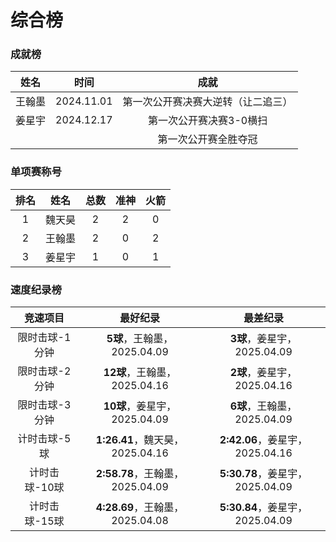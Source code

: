 # 综合榜

### 成就榜

|  姓名  |    时间    |                成就                 |
| :----: | :--------: | :--------------------------------: |
| 王翰墨 | 2024.11.01 | 第一次公开赛决赛大逆转（让二追三）    |
| 姜星宇 | 2024.12.17 |      第一次公开赛决赛3-0横扫         |
|        |            |      第一次公开赛全胜夺冠           |

### 单项赛称号

| 排名 |  姓名  | 总数 | 准神 | 火箭 |
| :--: | :---: | :--: | :--: | :--: |
|  1   | 魏天昊 |  2   |  2  |  0   |
|  2   | 王翰墨 |  2   |  0  |  2   |
|  3   | 姜星宇 |  1   |  0  |  1   |

### 速度纪录榜

|    竞速项目    |            最好纪录            |            最差纪录             |
| :-----------: | :----------------------------: | :----------------------------: |
| 限时击球-1分钟 |   **5球**，王翰墨，2025.04.09   |   **3球**，姜星宇，2025.04.09   |
| 限时击球-2分钟 |  **12球**，王翰墨，2025.04.16   |   **2球**，姜星宇，2025.04.16   |
| 限时击球-3分钟 |  **10球**，姜星宇，2025.04.09   |   **6球**，王翰墨，2025.04.09   |
|  计时击球-5球  | **1:26.41**，魏天昊，2025.04.16 | **2:42.06**，姜星宇，2025.04.16 |
| 计时击球-10球  | **2:58.78**，王翰墨，2025.04.09 | **5:30.78**，姜星宇，2025.04.09 |
| 计时击球-15球  | **4:28.69**，王翰墨，2025.04.08 | **5:30.84**，姜星宇，2025.04.09 |

